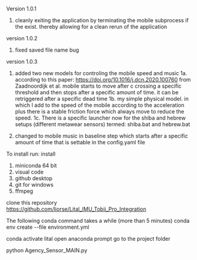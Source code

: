 
Version 1.0.1

1. cleanly exiting the application by terminating the mobile subprocess if the exist. thereby allowing for a clean rerun of the application

version 1.0.2

1. fixed saved file name bug

version 1.0.3
1. added two new models for controling the mobile speed and music
    1a. according to this paper: https://doi.org/10.1016/j.dcn.2020.100760 from Zaadnoordijk et al. mobile starts to move after c
        crossing a specific threshold and then stops after a specific amount of time. it can be retriggered after a specific dead time
    1b. my simple physical model. in which I add to the speed of the mobile according to the acceleration plus there is 
        a stable friction force which always move to reduce the speed.
    1c. There is a specific launcher now for the shiba and hebrew setups (different metawear sensors) termed: shiba.bat and hebrew.bat

2. changed to mobile music in baseline step which starts after a specific amount of time that is settable in the config.yaml file


To install run:
install 
1. miniconda 64 bit 
2. visual code
3. github desktop
4. git for windows
5. ffmpeg

 clone this repository
 https://github.com/liorse/Lital_IMU_Tobii_Pro_Integration


The following conda command takes a while (more than 5 minutes)
conda env create --file environment.yml

conda activate lital
open anaconda prompt
go to the project folder


python Agency_Sensor_MAIN.py

